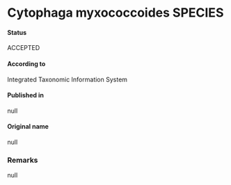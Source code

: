 # Cytophaga myxococcoides SPECIES

#### Status
ACCEPTED

#### According to
Integrated Taxonomic Information System

#### Published in
null

#### Original name
null

### Remarks
null
